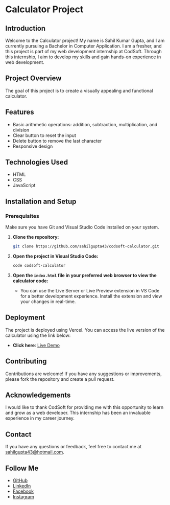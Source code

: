 # Calculator Project

## Introduction
Welcome to the Calculator project! My name is Sahil Kumar Gupta, and I am currently pursuing a Bachelor in Computer Application. I am a fresher, and this project is part of my web development internship at CodSoft. Through this internship, I aim to develop my skills and gain hands-on experience in web development.

## Project Overview
The goal of this project is to create a visually appealing and functional calculator.

## Features
- Basic arithmetic operations: addition, subtraction, multiplication, and division
- Clear button to reset the input
- Delete button to remove the last character
- Responsive design

## Technologies Used
- HTML
- CSS
- JavaScript

## Installation and Setup

### Prerequisites
Make sure you have Git and Visual Studio Code installed on your system.

1. **Clone the repository:**
    ```bash
    git clone https://github.com/sahilgupta43/codsoft-calculator.git
    ```

2. **Open the project in Visual Studio Code:**
    ```bash
    code codsoft-calculator
    ```

3. **Open the `index.html` file in your preferred web browser to view the calculator code:**
    - You can use the Live Server or Live Preview extension in VS Code for a better development experience. Install the extension and view your changes in real-time.

## Deployment
The project is deployed using Vercel. You can access the live version of the calculator using the link below:
- **Click here**: [Live Demo](https://codsoft-calculator-psi.vercel.app/)

## Contributing
Contributions are welcome! If you have any suggestions or improvements, please fork the repository and create a pull request.

## Acknowledgements
I would like to thank CodSoft for providing me with this opportunity to learn and grow as a web developer. This internship has been an invaluable experience in my career journey.

## Contact
If you have any questions or feedback, feel free to contact me at sahilgupta43@hotmail.com.

## Follow Me
- [GitHub](https://github.com/sahilgupta43)
- [LinkedIn](https://www.linkedin.com/in/sahil-gupta-44294b2b2/)
- [Facebook](https://facebook.com/sahilgupta.np)
- [Instagram](https://instagram.com/sahilgupta43_)